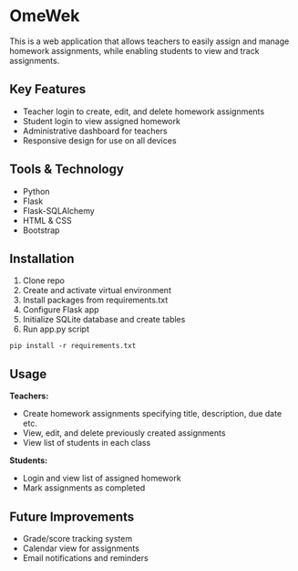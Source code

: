 
# OmeWek

This is a web application that allows teachers to easily assign and manage homework assignments, while enabling students to view and track assignments.

## Key Features

- Teacher login to create, edit, and delete homework assignments
- Student login to view assigned homework 
- Administrative dashboard for teachers
- Responsive design for use on all devices

## Tools & Technology

- Python
- Flask 
- Flask-SQLAlchemy
- HTML & CSS
- Bootstrap

## Installation

1. Clone repo
2. Create and activate virtual environment 
3. Install packages from requirements.txt
4. Configure Flask app
5. Initialize SQLite database and create tables
6. Run app.py script

```
pip install -r requirements.txt
```

## Usage

**Teachers:**
- Create homework assignments specifying title, description, due date etc. 
- View, edit, and delete previously created assignments
- View list of students in each class   

**Students:**
- Login and view list of assigned homework
- Mark assignments as completed

## Future Improvements

- Grade/score tracking system
- Calendar view for assignments
- Email notifications and reminders  


